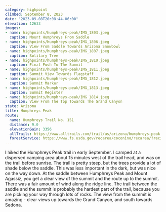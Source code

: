 ```yaml
---
category: highpoint
climbed: September 8, 2023
date: "2023-09-08T20:08:44-06:00"
elevation: 12633
images:
- name: highpoints/humphreys-peak/IMG_1803.jpeg
  caption: Mount Humphreys From Saddle
- name: highpoints/humphreys-peak/IMG_1806.jpeg
  caption: View From Saddle Towards Arizona Snowbowl
- name: highpoints/humphreys-peak/IMG_1807.jpeg
  caption: Solitary Tree
- name: highpoints/humphreys-peak/IMG_1810.jpeg
  caption: Final Push To The Summit
- name: highpoints/humphreys-peak/IMG_1811.jpeg
  caption: Summit View Towards Flagstaff
- name: highpoints/humphreys-peak/IMG_1812.jpeg
  caption: Summit Marker
- name: highpoints/humphreys-peak/IMG_1813.jpeg
  caption: Summit Register
- name: highpoints/humphreys-peak/IMG_1814.jpeg
  caption: View From The Top Towards The Grand Canyon
state: Arizona
title: Humphreys Peak
route:
  name: Humphreys Trail No. 151
  distance: 9.0
  elevationGain: 3356
  allTrails: https://www.alltrails.com/trail/us/arizona/humphreys-peak
  forestService: https://www.fs.usda.gov/recarea/coconino/recarea/?recid=55108
---
```

I hiked the Humphreys Peak trail in early September.  I camped at a dispersed camping area about 15 minutes west of the trail head, and was on the trail before sunrise.  The trail is pretty steep, but the trees provide a lot of shade below the saddle.  This was less important in the dark, but was nice on the way down.  At the saddle between Humphreys Peak and Mount Agassiz, you get a clear view of the summit and the route up to the summit.  There was a fair amount of wind along the ridge line.  The trail between the saddle and the summit is probably the hardest part of the trail, because you are picking your way through lots of rocks.  The view from the summit is amazing - clear views up towards the Grand Canyon, and south towards Sedona.
